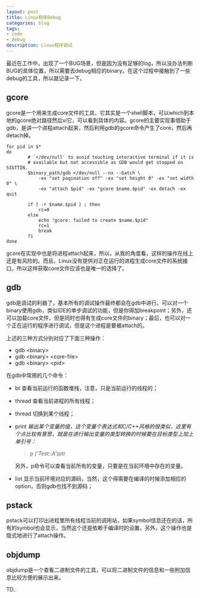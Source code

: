 ```yaml
---
layout: post
title: Linux程序Debug
categories: blog
tags:
- code
- debug
description: Linux程序调试
---
```


最近在工作中，出现了一个BUG场景，但是因为没有足够的log，所以没办法判断BUG的具体位置，所以需要去debug相应的binary。在这个过程中接触到了一些debug的工具，所以就记录一下。

## gcore


gcore是一个用来生成core文件的工具，它其实是一个shell脚本，可以which到本地的gcore绝对路径然后vi它，可以看到具体的内容。gcore的主要实现事借助于gdb，是讲一个进程attach起来，然后利用gdb的gcore命令产生了core，然后再detach掉。

```shell
for pid in $*
do
        # `</dev/null' to avoid touching interactive terminal if it is
        # available but not accessible as GDB would get stopped on SIGTTIN.
        $binary_path/gdb </dev/null --nx --batch \
            -ex "set pagination off" -ex "set height 0" -ex "set width 0" \
            -ex "attach $pid" -ex "gcore $name.$pid" -ex detach -ex quit

        if [ -r $name.$pid ] ; then
            rc=0
        else
            echo "gcore: failed to create $name.$pid"
            rc=1
            break
        fi
done
```

gcore在实现中也是将进程attach起来，所以，从我的角度看，这样的操作在线上还是有风险的。而且，Linux没有提供对正在运行的进程生成core文件的系统接口，所以这样获取core文件应该也是唯一的选择了。

## gdb

gdb是调试的利器了，基本所有的调试操作最终都会在gdb中进行。可以对一个binary使用gdb，类似IDE的单步调试的功能，但是你得加breakpoint；另外，还可以加载core文件，但是同时也得有生成core文件的binary；最后，也可以对一个正在运行的程序进行调试，但是这个进程是要被attach的。

上述的三种方式分别对应了下面三种操作：

- gdb \<binary\>
- gdb \<binary\> \<core-file\>
- gdb \<binary\> \<pid\>

在gdb中常用的几个命令：

- bt 查看当前运行的函数堆栈，注意，只是当前运行的线程的；
- thread 查看当前进程的所有线程；
- thread <tid> 切换到某个线程；
- print <var> 输出某个变量的值，这个变量个表达式和C/C++风格的很类似，这里有个点比较有意思，就是在进行输出变量的类型转换的时候要在目标类型上加上单引号：

    > p *('Test::A'*)ptr

    另外，p命令可以查看当前所有的变量，只要是在当前环境中存在的变量。

- list 显示当前环境对应的源码，当然，这个得需要在编译的时候添加相应的option，否则gdb也找不到源码；


## pstack

pstack可以打印出进程里所有线程当前的调用站，如果symbol信息还在的话，所有的symbol也会显示，当然这个还是依赖于编译时的设置。另外，这个操作也是隐式地进行了attach操作。

## objdump

objdump是一个查看二进制文件的工具，可以将二进制文件的信息和一些附加信息比较方便的展示出来。

TD..


